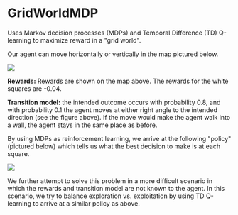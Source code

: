 # GridWorldMDP
Uses Markov decision processes (MDPs) and Temporal Difference (TD) Q-learning to maximize reward in a "grid world".

Our agent can move horizontally or vertically in the map pictured below.

![][map]

**Rewards:** Rewards are shown on the map above. The rewards for the white squares are -0.04. 

**Transition model:** the intended outcome occurs with probability 0.8, and with probability 0.1 the agent moves at either right angle to the intended direction (see the figure above). If the move would make the agent walk into a wall, the agent stays in the same place as before. 

By using MDPs as reinforcement learning, we arrive at the following "policy" (pictured below) which tells us what the best decision to make is at each square.

![][policy]

[map]: https://github.com/rshaghoulian/GridWorldMDP/blob/master/documentation/documentation_files/part1_1_maze.jpg
[policy]: https://github.com/rshaghoulian/GridWorldMDP/blob/master/screenshots/policy.png

We further attempt to solve this problem in a more difficult scenario in which the rewards and transition model are not known to the agent. In this scenario, we try to balance exploration vs. exploitation by using TD Q-learning to arrive at a similar policy as above.
